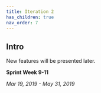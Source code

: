 ```yaml
---
title: Iteration 2
has_children: true
nav_order: 7
---
```


## Intro

New features will be presented later.

**Sprint Week 9-11**

_Mar 19, 2019 - May 31, 2019_